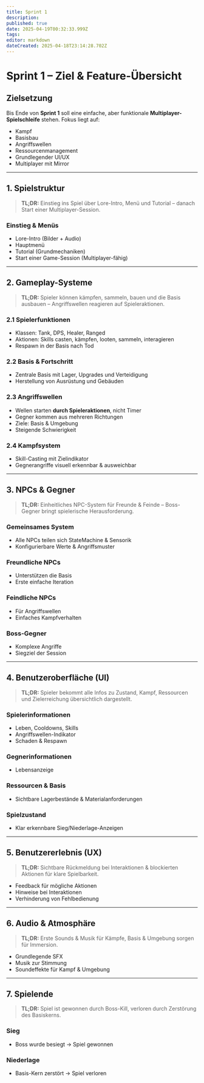 ```yaml
---
title: Sprint 1
description: 
published: true
date: 2025-04-19T00:32:33.999Z
tags: 
editor: markdown
dateCreated: 2025-04-18T23:14:28.702Z
---
```


# Sprint 1 – Ziel & Feature-Übersicht

## Zielsetzung
Bis Ende von **Sprint 1** soll eine einfache, aber funktionale **Multiplayer-Spielschleife** stehen. Fokus liegt auf:
- Kampf
- Basisbau
- Angriffswellen
- Ressourcenmanagement
- Grundlegender UI/UX
- Multiplayer mit Mirror

---

## 1. Spielstruktur

> **TL;DR:** Einstieg ins Spiel über Lore-Intro, Menü und Tutorial – danach Start einer Multiplayer-Session.

### Einstieg & Menüs
- Lore-Intro (Bilder + Audio)
- Hauptmenü
- Tutorial (Grundmechaniken)
- Start einer Game-Session (Multiplayer-fähig)

---

## 2. Gameplay-Systeme

> **TL;DR:** Spieler können kämpfen, sammeln, bauen und die Basis ausbauen – Angriffswellen reagieren auf Spieleraktionen.

### 2.1 Spielerfunktionen
- Klassen: Tank, DPS, Healer, Ranged
- Aktionen: Skills casten, kämpfen, looten, sammeln, interagieren
- Respawn in der Basis nach Tod

### 2.2 Basis & Fortschritt
- Zentrale Basis mit Lager, Upgrades und Verteidigung
- Herstellung von Ausrüstung und Gebäuden

### 2.3 Angriffswellen
- Wellen starten **durch Spieleraktionen**, nicht Timer
- Gegner kommen aus mehreren Richtungen
- Ziele: Basis & Umgebung
- Steigende Schwierigkeit

### 2.4 Kampfsystem
- Skill-Casting mit Zielindikator
- Gegnerangriffe visuell erkennbar & ausweichbar

---

## 3. NPCs & Gegner

> **TL;DR:** Einheitliches NPC-System für Freunde & Feinde – Boss-Gegner bringt spielerische Herausforderung.

### Gemeinsames System
- Alle NPCs teilen sich StateMachine & Sensorik
- Konfigurierbare Werte & Angriffsmuster

### Freundliche NPCs
- Unterstützen die Basis
- Erste einfache Iteration

### Feindliche NPCs
- Für Angriffswellen
- Einfaches Kampfverhalten

### Boss-Gegner
- Komplexe Angriffe
- Siegziel der Session

---

## 4. Benutzeroberfläche (UI)

> **TL;DR:** Spieler bekommt alle Infos zu Zustand, Kampf, Ressourcen und Zielerreichung übersichtlich dargestellt.

### Spielerinformationen
- Leben, Cooldowns, Skills
- Angriffswellen-Indikator
- Schaden & Respawn

### Gegnerinformationen
- Lebensanzeige

### Ressourcen & Basis
- Sichtbare Lagerbestände & Materialanforderungen

### Spielzustand
- Klar erkennbare Sieg/Niederlage-Anzeigen

---

## 5. Benutzererlebnis (UX)

> **TL;DR:** Sichtbare Rückmeldung bei Interaktionen & blockierten Aktionen für klare Spielbarkeit.

- Feedback für mögliche Aktionen
- Hinweise bei Interaktionen
- Verhinderung von Fehlbedienung

---

## 6. Audio & Atmosphäre

> **TL;DR:** Erste Sounds & Musik für Kämpfe, Basis & Umgebung sorgen für Immersion.

- Grundlegende SFX
- Musik zur Stimmung
- Soundeffekte für Kampf & Umgebung

---

## 7. Spielende

> **TL;DR:** Spiel ist gewonnen durch Boss-Kill, verloren durch Zerstörung des Basiskerns.

### Sieg
- Boss wurde besiegt → Spiel gewonnen

### Niederlage
- Basis-Kern zerstört → Spiel verloren
